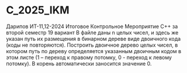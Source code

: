 # C_2025_IKM
Дарипов ИТ-11,12-2024
Итоговое Контрольное Мероприятие C++ за второй семестр
19 вариант 
В файле даны n целых чисел, и здесь же указан путь их размещения в бинарном дереве виде двоичного кода (коды не повторяются). Построить двоичное дерево целых чисел, в котором путь по дереву определяется указанным двоичным кодом в этом листе (1 – переход к правому потомку, 0 - переход к левому потомку). В корень автоматически заносится значение 0.
